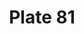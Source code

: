 ---
pid: '81'
an: '7'
title: Plate 81
rev_year: 
_date: 
caption: Demi-Capote posée de côté. Fichu. Tablier. Ridicule. Opéra.
translation: Kerchief. Apron. Handbag. Opera.
student: Anne Higonnet
keywords: "[ Capote, Fichu, Tablier, Ridicule, Opera ]"
permalink: /plates/81/
layout: plate-page
---